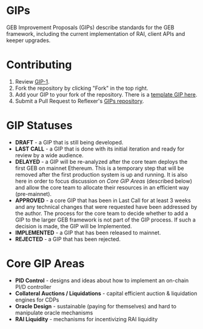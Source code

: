 # GIPs

GEB Improvement Proposals (GIPs) describe standards for the GEB framework, including the current implementation of RAI, client APIs and keeper upgrades.

# Contributing

 1. Review [GIP-1](GIPS/gip-1.md).
 2. Fork the repository by clicking "Fork" in the top right.
 3. Add your GIP to your fork of the repository. There is a [template GIP here](gip-X.md).
 4. Submit a Pull Request to Reflexer's [GIPs repository](https://github.com/reflexer-labs/GIPs).

# GIP Statuses

 * **DRAFT** - a GIP that is still being developed.
 * **LAST CALL** - a GIP that is done with its initial iteration and ready for review by a wide audience.
 * **DELAYED** - a GIP will be re-analyzed after the core team deploys the first GEB on mainnet Ethereum. This is a temporary step that will be removed after the first production system is up and running. It is also here in order to focus discussion on *Core GIP Areas* (described below) and allow the core team to allocate their resources in an efficient way (pre-mainnet).
 * **APPROVED** - a core GIP that has been in Last Call for at least 3 weeks and any technical changes that were requested have been addressed by the author. The process for the core team to decide whether to add a GIP to the larger GEB framework is not part of the GIP process. If such a decision is made, the GIP will be Implemented.
 * **IMPLEMENTED** - a GIP that has been released to mainnet.
 * **REJECTED** - a GIP that has been rejected.

# Core GIP Areas

 * **PID Control** - designs and ideas about how to implement an on-chain PI/D controller
 * **Collateral Auctions / Liquidations** - capital efficient auction & liquidation engines for CDPs
 * **Oracle Design** - sustainable (paying for themselves) and hard to manipulate oracle mechanisms
 * **RAI Liquidity** - mechanisms for incentivizing RAI liquidity

